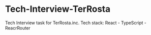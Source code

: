 # Tech-Interview-TerRosta
Tech Interview task for TerRosta.inc. Tech stack: React - TypeScript - ReacrRouter
